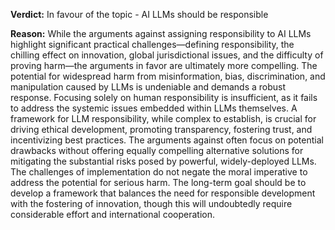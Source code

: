 **Verdict:** In favour of the topic - AI LLMs should be responsible

**Reason:** While the arguments against assigning responsibility to AI LLMs highlight significant practical challenges—defining responsibility, the chilling effect on innovation, global jurisdictional issues, and the difficulty of proving harm—the arguments in favor are ultimately more compelling.  The potential for widespread harm from misinformation, bias, discrimination, and manipulation caused by LLMs is undeniable and demands a robust response.  Focusing solely on human responsibility is insufficient, as it fails to address the systemic issues embedded within LLMs themselves.  A framework for LLM responsibility, while complex to establish, is crucial for driving ethical development, promoting transparency, fostering trust, and incentivizing best practices.  The arguments against often focus on potential drawbacks without offering equally compelling alternative solutions for mitigating the substantial risks posed by powerful, widely-deployed LLMs.  The challenges of implementation do not negate the moral imperative to address the potential for serious harm.  The long-term goal should be to develop a framework that balances the need for responsible development with the fostering of innovation, though this will undoubtedly require considerable effort and international cooperation.